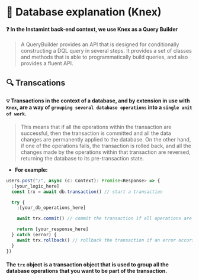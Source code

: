 # 💾 Database explanation (Knex)

#### ❓ In the Instamint back-end context, we use Knex as a Query Builder

> A QueryBuilder provides an API that is designed for conditionally constructing a DQL query in several steps. It
> provides a set of classes and methods that is able to programmatically build queries, and also provides a fluent API.

## 🔍 Transcations

#### 💡 Transactions in the context of a database, and by extension in use with `Knex`, are a way of `grouping several database operations` into a `single unit of work`.

> This means that if all the operations within the transaction are successful, then
> the transaction is committed and all the data changes are permanently applied to the database.
> On the other hand, if one of the operations fails, the transaction is rolled back, and all the changes made by the
> operations within that
> transaction are reversed, returning the database to its pre-transaction state.

- **For example:**

```ts
users.post("/", async (c: Context): Promise<Response> => {
  ;[your_logic_here]
  const trx = await db.transaction() // start a transaction

  try {
    ;[your_db_operations_here]

    await trx.commit() // commit the transaction if all operations are successful

    return [your_response_here]
  } catch (error) {
    await trx.rollback() // rollback the transaction if an error occurs
  }
})
```

#### The `trx` object is a transaction object that is used to group all the database operations that you want to be part of the transaction.

